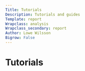 ```yaml
---
Title: Tutorials
Description: Tutorials and guides
Template: report
Wrapclass: analysis
Wrapclass_secondary: report
Author: Lowe Wilsson
Bigrow: False
---
```


Tutorials
==================
